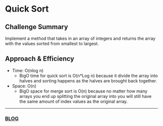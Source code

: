# Quick Sort

## Challenge Summary
Implement a method that takes in an array of integers and returns the array with the values sorted from smallest to largest.


## Approach & Efficiency
- Time: O(nlog n)
    - BigO time for quick sort is O(n*Log n) because it divide the array into halves and sorting happens as the halves are 
    brought back together.
- Space: O(n)
    - BigO space for merge sort is O(n) because no matter how many arrays you end up splitting the original array into you 
    will still have the same amount of index values as the original array.
---

### [BLOG](BLOG.md)